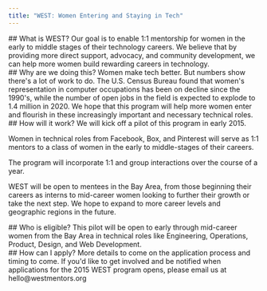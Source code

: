 ```yaml
---
title: "WEST: Women Entering and Staying in Tech"
---
```


<section markdown='1'>
## What is WEST?
Our goal is to enable 1:1 mentorship for women in the early to middle stages of their technology careers. We believe that by providing more direct support, advocacy, and community development, we can help more women build rewarding careers in technology.
</section>

<section markdown='1' class='green'>
## Why are we doing this?
Women make tech better. But numbers show there's a lot of work to do. The U.S. Census Bureau found that women's representation in computer occupations has been on decline since the 1990's, while the number of open jobs in the field is expected to explode to 1.4 million in 2020. We hope that this program will help more women enter and flourish in these increasingly important and necessary technical roles.
</section>

<section markdown='1'>
## How will it work?
We will kick off a pilot of this program in early 2015.

Women in technical roles from Facebook, Box, and Pinterest will serve as 1:1 mentors to a class of women in the early to middle-stages of their careers.

The program will incorporate 1:1 and group interactions over the course of a year.

WEST will be open to mentees in the Bay Area, from those beginning their careers as interns to mid-career women looking to further their growth or take the next step. We hope to expand to more career levels and geographic regions in the future.
</section>

<section markdown='1' class='purple'>
## Who is eligible?
This pilot will be open to early through mid-career women from the Bay Area in technical roles like Engineering, Operations, Product, Design, and Web Development.
</section>

<section markdown='1'>
## How can I apply?
More details to come on the application process and timing to come. If you'd like to get involved and be notified when applications for the 2015 WEST program opens, please email us at hello@westmentors.org
</section>
